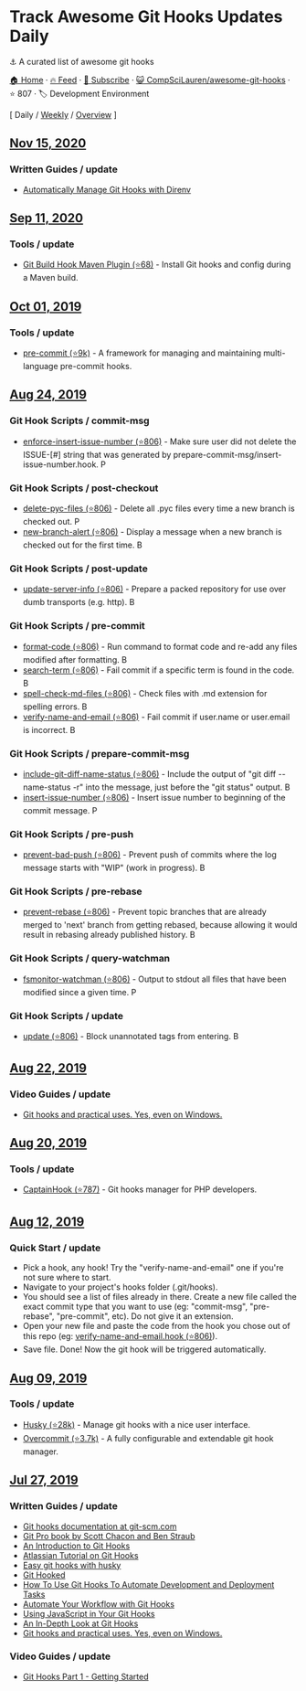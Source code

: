 # Track Awesome Git Hooks Updates Daily

:anchor: A curated list of awesome git hooks

[🏠 Home](/README.md) · [🔥 Feed](https://test.trackawesomelist.com/CompSciLauren/awesome-git-hooks/feed.xml) · [📮 Subscribe](https://trackawesomelist.us17.list-manage.com/subscribe?u=d2f0117aa829c83a63ec63c2f&id=36a103854c) · [😺 CompSciLauren/awesome-git-hooks](https://github.com/CompSciLauren/awesome-git-hooks/blob/master/README.md) · ⭐ 807 · 🏷️ Development Environment

[ Daily / [Weekly](/content/CompSciLauren/awesome-git-hooks/week/README.md) / [Overview](/content/CompSciLauren/awesome-git-hooks/readme/README.md) ]



## [Nov 15, 2020](/content/2020/11/15/README.md)

### Written Guides / update

*   [Automatically Manage Git Hooks with Direnv](https://knpw.rs/blog/direnv-git-hooks)

## [Sep 11, 2020](/content/2020/09/11/README.md)

### Tools / update

*   [Git Build Hook Maven Plugin (⭐68)](https://github.com/rudikershaw/git-build-hook) - Install Git hooks and config during a Maven build.

## [Oct 01, 2019](/content/2019/10/01/README.md)

### Tools / update

*   [pre-commit (⭐9k)](https://github.com/pre-commit/pre-commit) - A framework for managing and maintaining multi-language pre-commit hooks.

## [Aug 24, 2019](/content/2019/08/24/README.md)

### Git Hook Scripts / commit-msg

*   [enforce-insert-issue-number (⭐806)](https://github.com/CompSciLauren/awesome-git-hooks/blob/master/commit-msg-hooks/enforce-insert-issue-number.hook) - Make sure user did not delete the ISSUE-\[#] string that was generated by prepare-commit-msg/insert-issue-number.hook. <img width="14" src="https://github.com/CompSciLauren/awesome-git-hooks/raw/master/python-icon.png" alt="Python Icon">

### Git Hook Scripts / post-checkout

*   [delete-pyc-files (⭐806)](https://github.com/CompSciLauren/awesome-git-hooks/blob/master/post-checkout-hooks/delete-pyc-files.hook) - Delete all .pyc files every time a new branch is checked out. <img width="14" src="https://github.com/CompSciLauren/awesome-git-hooks/raw/master/python-icon.png" alt="Python Icon">
*   [new-branch-alert (⭐806)](https://github.com/CompSciLauren/awesome-git-hooks/blob/master/post-checkout-hooks/new-branch-alert.hook) - Display a message when a new branch is checked out for the first time. <img width="14" src="https://github.com/CompSciLauren/awesome-git-hooks/raw/master/bash-icon.png" alt="Bash Icon">

### Git Hook Scripts / post-update

*   [update-server-info (⭐806)](https://github.com/CompSciLauren/awesome-git-hooks/blob/master/post-update-hooks/update-server-info.hook) - Prepare a packed repository for use over dumb transports (e.g. http). <img width="14" src="https://github.com/CompSciLauren/awesome-git-hooks/raw/master/bash-icon.png" alt="Bash Icon">

### Git Hook Scripts / pre-commit

*   [format-code (⭐806)](https://github.com/CompSciLauren/awesome-git-hooks/blob/master/pre-commit-hooks/format-code.hook) - Run command to format code and re-add any files modified after formatting. <img width="14" src="https://github.com/CompSciLauren/awesome-git-hooks/raw/master/bash-icon.png" alt="Bash Icon">
*   [search-term (⭐806)](https://github.com/CompSciLauren/awesome-git-hooks/blob/master/pre-commit-hooks/search-term.hook) - Fail commit if a specific term is found in the code. <img width="14" src="https://github.com/CompSciLauren/awesome-git-hooks/raw/master/bash-icon.png" alt="Bash Icon">
*   [spell-check-md-files (⭐806)](https://github.com/CompSciLauren/awesome-git-hooks/blob/master/pre-commit-hooks/spell-check-md-files.hook) - Check files with .md extension for spelling errors. <img width="14" src="https://github.com/CompSciLauren/awesome-git-hooks/raw/master/bash-icon.png" alt="Bash Icon">
*   [verify-name-and-email (⭐806)](https://github.com/CompSciLauren/awesome-git-hooks/blob/master/pre-commit-hooks/verify-name-and-email.hook) - Fail commit if user.name or user.email is incorrect. <img width="14" src="https://github.com/CompSciLauren/awesome-git-hooks/raw/master/bash-icon.png" alt="Bash Icon">

### Git Hook Scripts / prepare-commit-msg

*   [include-git-diff-name-status (⭐806)](https://github.com/CompSciLauren/awesome-git-hooks/blob/master/prepare-commit-msg-hooks/include-git-diff-name-status.hook) - Include the output of "git diff --name-status -r" into the message, just before the "git status" output. <img width="14" src="https://github.com/CompSciLauren/awesome-git-hooks/raw/master/bash-icon.png" alt="Bash Icon">
*   [insert-issue-number (⭐806)](https://github.com/CompSciLauren/awesome-git-hooks/blob/master/prepare-commit-msg-hooks/insert-issue-number.hook) - Insert issue number to beginning of the commit message. <img width="14" src="https://github.com/CompSciLauren/awesome-git-hooks/raw/master/python-icon.png" alt="Python Icon">

### Git Hook Scripts / pre-push

*   [prevent-bad-push (⭐806)](https://github.com/CompSciLauren/awesome-git-hooks/blob/master/pre-push-hooks/prevent-bad-push.hook) - Prevent push of commits where the log message starts with "WIP" (work in progress). <img width="14" src="https://github.com/CompSciLauren/awesome-git-hooks/raw/master/bash-icon.png" alt="Bash Icon">

### Git Hook Scripts / pre-rebase

*   [prevent-rebase (⭐806)](https://github.com/CompSciLauren/awesome-git-hooks/blob/master/pre-rebase-hooks/prevent-rebase.hook) - Prevent topic branches that are already merged to 'next' branch from getting rebased, because allowing it would result in rebasing already published history. <img width="14" src="https://github.com/CompSciLauren/awesome-git-hooks/raw/master/bash-icon.png" alt="Bash Icon">

### Git Hook Scripts / query-watchman

*   [fsmonitor-watchman (⭐806)](https://github.com/CompSciLauren/awesome-git-hooks/blob/master/query-watchman-hooks/fsmonitor-watchman.hook) - Output to stdout all files that have been modified since a given time. <img width="14" src="https://github.com/CompSciLauren/awesome-git-hooks/raw/master/perl-icon.png" alt="Perl Icon">

### Git Hook Scripts / update

*   [update (⭐806)](https://github.com/CompSciLauren/awesome-git-hooks/blob/master/update-hooks/prevent-unannotated-tags.hook) - Block unannotated tags from entering. <img width="14" src="https://github.com/CompSciLauren/awesome-git-hooks/raw/master/bash-icon.png" alt="Bash Icon">

## [Aug 22, 2019](/content/2019/08/22/README.md)

### Video Guides / update

*   [Git hooks and practical uses. Yes, even on Windows.](http://www.youtube.com/watch?feature=player_embedded\&v=fMYv6-SZsSo\&t=140s)

## [Aug 20, 2019](/content/2019/08/20/README.md)

### Tools / update

*   [CaptainHook (⭐787)](https://github.com/CaptainHookPhp/captainhook) - Git hooks manager for PHP developers.

## [Aug 12, 2019](/content/2019/08/12/README.md)

### Quick Start / update

*   Pick a hook, any hook! Try the "verify-name-and-email" one if you're not sure where to start.
*   Navigate to your project's hooks folder (.git/hooks).
*   You should see a list of files already in there. Create a new file called the exact commit type that you want to use (eg: "commit-msg", "pre-rebase", "pre-commit", etc). Do not give it an extension.
*   Open your new file and paste the code from the hook you chose out of this repo (eg: [verify-name-and-email.hook (⭐806)](https://github.com/CompSciLauren/git-hooks/blob/master/pre-commit-hooks/verify-name-and-email.hook)).
*   Save file. Done! Now the git hook will be triggered automatically.

## [Aug 09, 2019](/content/2019/08/09/README.md)

### Tools / update

*   [Husky (⭐28k)](https://github.com/typicode/husky) - Manage git hooks with a nice user interface.
*   [Overcommit (⭐3.7k)](https://github.com/sds/overcommit) - A fully configurable and extendable git hook manager.

## [Jul 27, 2019](/content/2019/07/27/README.md)

### Written Guides / update

*   [Git hooks documentation at git-scm.com](https://git-scm.com/docs/githooks)
*   [Git Pro book by Scott Chacon and Ben Straub](https://git-scm.com/book/en/v2)
*   [An Introduction to Git Hooks](https://www.sitepoint.com/introduction-git-hooks/)
*   [Atlassian Tutorial on Git Hooks](https://www.atlassian.com/ru/git/tutorials/git-hooks)
*   [Easy git hooks with husky](https://www.vojtechruzicka.com/githooks-husky/)
*   [Git Hooked](https://www.javascriptjanuary.com/blog/git-hooked "Git Hooked")
*   [How To Use Git Hooks To Automate Development and Deployment Tasks](https://www.digitalocean.com/community/tutorials/how-to-use-git-hooks-to-automate-development-and-deployment-tasks)
*   [Automate Your Workflow with Git Hooks](https://hackernoon.com/automate-your-workflow-with-git-hooks-fef5d9b2a58c)
*   [Using JavaScript in Your Git Hooks](https://medium.com/@Sergeon/using-javascript-in-your-git-hooks-f0ce09477334 "Using JavaScript in Your Git Hooks")
*   [An In-Depth Look at Git Hooks](https://dzone.com/articles/an-in-depth-look-at-git-hooks)
*   [Git hooks and practical uses. Yes, even on Windows.](https://www.tygertec.com/git-hooks-practical-uses-windows/)

### Video Guides / update

*   [Git Hooks Part 1 - Getting Started](https://www.youtube.com/watch?v=aB3eq52sZSU)